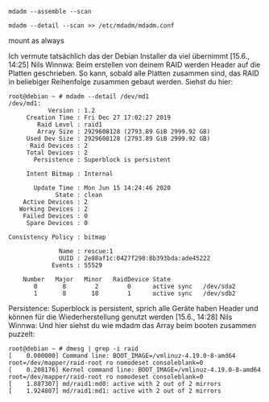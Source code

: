 

`mdadm --assemble --scan`

`mdadm --detail --scan >> /etc/mdadm/mdadm.conf`

mount as always

Ich vermute tatsächlich das der Debian Installer da viel übernimmt
[15.6., 14:25] Nils Winnwa: Beim erstellen von deinem RAID werden Header auf die Platten geschrieben. So kann, sobald alle Platten zusammen sind, das RAID in beliebiger Reihenfolge zusammen gebaut werden. Siehst du hier:


```
root@debian ~ # mdadm --detail /dev/md1
/dev/md1:
           Version : 1.2
     Creation Time : Fri Dec 27 17:02:27 2019
        Raid Level : raid1
        Array Size : 2929608128 (2793.89 GiB 2999.92 GB)
     Used Dev Size : 2929608128 (2793.89 GiB 2999.92 GB)
      Raid Devices : 2
     Total Devices : 2
       Persistence : Superblock is persistent

     Intent Bitmap : Internal

       Update Time : Mon Jun 15 14:24:46 2020
             State : clean 
    Active Devices : 2
   Working Devices : 2
    Failed Devices : 0
     Spare Devices : 0

Consistency Policy : bitmap

              Name : rescue:1
              UUID : 2e88af1c:0427f298:8b393bda:ade45222
            Events : 55529

    Number   Major   Minor   RaidDevice State
       0       8        2        0      active sync   /dev/sda2
       1       8       18        1      active sync   /dev/sdb2
```

 
Persistence: Superblock is persistent, sprich alle Geräte haben Header und können für die Wiederherstellung genutzt werden
[15.6., 14:28] Nils Winnwa: Und hier siehst du wie mdadm das Array beim booten zusammen puzzelt:


```
root@debian ~ # dmesg | grep -i raid
[    0.000000] Command line: BOOT_IMAGE=/vmlinuz-4.19.0-8-amd64 root=/dev/mapper/raid-root ro nomodeset consoleblank=0
[    0.208176] Kernel command line: BOOT_IMAGE=/vmlinuz-4.19.0-8-amd64 root=/dev/mapper/raid-root ro nomodeset consoleblank=0
[    1.887307] md/raid1:md0: active with 2 out of 2 mirrors
[    1.924807] md/raid1:md1: active with 2 out of 2 mirrors
```
